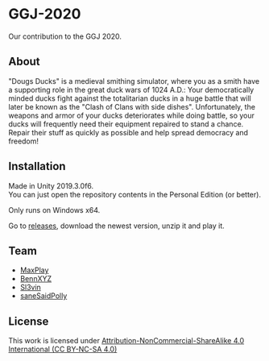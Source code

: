 # GGJ-2020
Our contribution to the GGJ 2020.

## About
"Dougs Ducks" is a medieval smithing simulator, where you as a smith have a supporting role in the great duck wars of 1024 A.D.: Your democratically minded ducks fight against the totalitarian ducks in a huge battle that will later be known as the "Clash of Clans with side dishes". Unfortunately, the weapons and armor of your ducks deteriorates while doing battle, so your ducks will frequently need their equipment repaired to stand a chance. Repair their stuff as quickly as possible and help spread democracy and freedom!

## Installation

Made in Unity 2019.3.0f6.  
You can just open the repository contents in the Personal Edition (or better).

Only runs on Windows x64.

Go to [releases](https://github.com/MaxPlay/GGJ-2020/releases), download the newest version, unzip it and play it.

## Team

* [MaxPlay](https://github.com/MaxPlay)
* [BennXYZ](https://github.com/BennXYZ)
* [Sl3vin](https://github.com/Sl3vin)
* [saneSaidPolly](https://github.com/saneSaidPolly)






## License

This work is licensed under [Attribution-NonCommercial-ShareAlike 4.0 International (CC BY-NC-SA 4.0)](https://creativecommons.org/licenses/by-nc-sa/4.0/)
